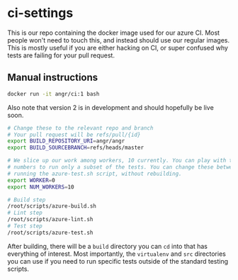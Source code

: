 # ci-settings

This is our repo containing the docker image used for our azure CI. Most people
won't need to touch this, and instead should use our regular images. This is
mostly useful if you are either hacking on CI, or super confused why tests are
failing for your pull request.

## Manual instructions

```sh
docker run -it angr/ci:1 bash
```

Also note that version 2 is in development and should hopefully be live soon.

```sh
# Change these to the relevant repo and branch
# Your pull request will be refs/pull/{id}
export BUILD_REPOSITORY_URI=angr/angr
export BUILD_SOURCEBRANCH=refs/heads/master

# We slice up our work among workers, 10 currently. You can play with these
# numbers to run only a subset of the tests. You can change these between
# running the azure-test.sh script, without rebuilding.
export WORKER=0
export NUM_WORKERS=10

# Build step
/root/scripts/azure-build.sh
# Lint step
/root/scripts/azure-lint.sh
# Test step
/root/scripts/azure-test.sh
```

After building, there will be a `build` directory you can `cd` into that has
everything of interest. Most importantly, the `virtualenv` and `src` directories
you can use if you need to run specific tests outside of the standard testing
scripts.
